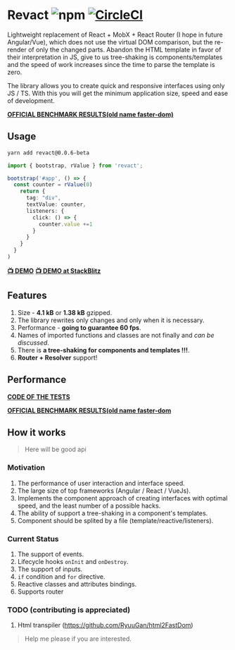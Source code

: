# Revact ![npm](https://img.shields.io/npm/v/revact.svg) [![CircleCI](https://circleci.com/gh/PxyUp/Revact/tree/master.svg?style=svg)](https://circleci.com/gh/PxyUp/Revact/tree/master)

Lightweight replacement of React + MobX + React Router (I hope in future Angular/Vue), which does not use the virtual DOM comparison, but the re-render of only the changed parts. Abandon the HTML template in favor of their interpretation in JS, give to us tree-shaking is components/templates and the speed of work increases since the time to parse the template is zero.

The library allows you to create quick and responsive interfaces using only JS / TS. With this you will get the minimum application size, speed and ease of development.

**[OFFICIAL BENCHMARK RESULTS(old name faster-dom)](https://rawgit.com/krausest/js-framework-benchmark/master/webdriver-ts-results/table.html)**

## Usage
```sh
yarn add revact@0.0.6-beta
```

```typescript
import { bootstrap, rValue } from 'revact';

bootstrap('#app', () => {
  const counter = rValue(0)
    return {
      tag: "div",
      textValue: counter,
      listeners: {
        click: () => {
          counter.value +=1
        }
      }
    }
  }
)
```

**[📺 DEMO](https://pxyup.github.io/Revact/)**
**[📺 DEMO at StackBlitz](https://stackblitz.com/edit/typescript-wgjbzf)**

## Features
1. Size - **4.1 kB** or **1.38 kB** gzipped.
2. The library rewrites only changes and only when it is necessary.
3. Performance - **going to guarantee 60 fps**.
4. Names of imported functions and classes are not finally and *can be discussed*.
5. There is **a tree-shaking for components and templates !!!**. 
6. **Router + Resolver** support!   

## Performance

**[CODE OF THE TESTS](https://github.com/PxyUp/js-framework-benchmark/pull/1/files)**

**[OFFICIAL BENCHMARK RESULTS(old name faster-dom](https://rawgit.com/krausest/js-framework-benchmark/master/webdriver-ts-results/table.html)**

## How it works
> Here will be good api

### Motivation

1. The performance of user interaction and interface speed.
2. The large size of top frameworks (Angular / React / VueJs).
3. Implements the component approach of creating interfaces with optimal speed, and the least number of a possible hacks.
4. The ability of support a tree-shaking in a component's templates.
5. Component should be splited by a file (template/reactive/listeners).

### Current Status

1. The support of events.
2. Lifecycle hooks `onInit` and `onDestroy`.
3. The support of inputs.
4. `if` condition and `for` directive.
5. Reactive classes and attributes bindings.
6. Supports router

### TODO (contributing is appreciated)
1. Html transpiler (https://github.com/RyuuGan/html2FastDom)

> Help me please if you are interested.
